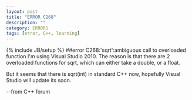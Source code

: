 ```yaml
---
layout: post
title: "ERROR C268"
description: ""
category: ERRORS
tags: [error, C++, learning]
---
```

{% include JB/setup %}
##error C268:'sqrt':ambiguous call to overloaded function
I'm using Visual Studio 2010. The reason is that there are 2 overloaded functions for sqrt, which can either take a double, or a float.

But it seems that there is sqrt(int) in standard C++ now, hopefully Visual Studio will update its <cmath> soon. 

--from C++ forum
